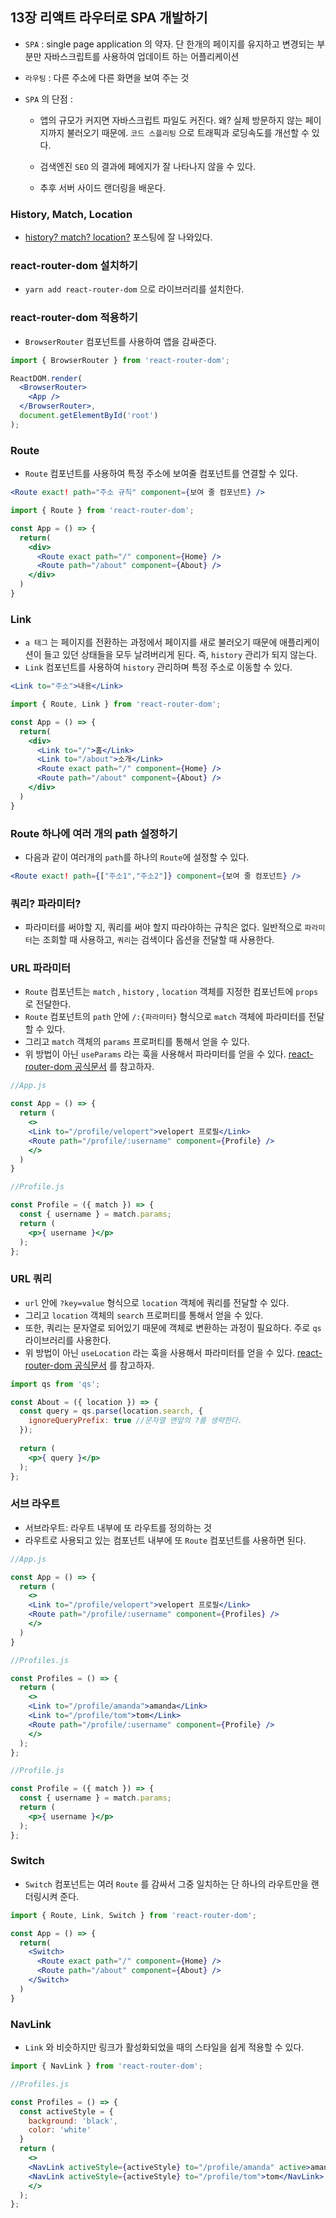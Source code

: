 ## 13장 리액트 라우터로 SPA 개발하기



- `SPA` : single page application 의 약자. 단 한개의 페이지를 유지하고 변경되는 부분만 자바스크립트를 사용하여 업데이트 하는 어플리케이션

- `라우팅` : 다른 주소에 다른 화면을 보여 주는 것

- `SPA` 의 단점 :

  - 앱의 규모가 커지면 자바스크립트 파일도 커진다. 왜? 실제 방문하지 않는 페이지까지 불러오기 때문에. `코드 스플리팅` 으로 트래픽과 로딩속도를 개선할 수 있다.

  - 검색엔진 `SEO` 의 결과에 페에지가 잘 나타나지 않을 수 있다.

  - 추후 서버 사이드 랜더링을 배운다.

    

### History, Match, Location

- [history? match? location?](https://gongbu-ing.tistory.com/45) 포스팅에 잘 나와있다.

  

### react-router-dom 설치하기

- `yarn add react-router-dom` 으로 라이브러리를 설치한다.



### react-router-dom 적용하기

- `BrowserRouter` 컴포넌트를 사용하여 앱을 감싸준다.

```jsx
import { BrowserRouter } from 'react-router-dom';

ReactDOM.render(
  <BrowserRouter>
    <App />
  </BrowserRouter>,
  document.getElementById('root')
);
```



### Route

- `Route` 컴포넌트를 사용하여 특정 주소에 보여줄 컴포넌트를 연결할 수 있다.

```jsx
<Route exact! path="주소 규칙" component={보여 줄 컴포넌트} />
```

```jsx
import { Route } from 'react-router-dom';

const App = () => {
  return(
    <div>
      <Route exact path="/" component={Home} />
      <Route path="/about" component={About} />
    </div>
  )
}
```



### Link

- `a 태그` 는 페이지를 전환하는 과정에서 페이지를 새로 불러오기 때문에 애플리케이션이 들고 있던 상태들을 모두 날려버리게 된다. 즉, `history` 관리가 되지 않는다.
- `Link` 컴포넌트를 사용하여  `history` 관리하며 특정 주소로 이동할 수 있다.

```jsx
<Link to="주소">내용</Link>
```

```jsx
import { Route, Link } from 'react-router-dom';

const App = () => {
  return(
    <div>
      <Link to="/">홈</Link>
      <Link to="/about">소개</Link>
      <Route exact path="/" component={Home} />
      <Route path="/about" component={About} />
    </div>
  )
}
```



### Route 하나에 여러 개의 path 설정하기

- 다음과 같이 여러개의 `path`를 하나의 `Route`에 설정할 수 있다.

```jsx
<Route exact! path={["주소1","주소2"]} component={보여 줄 컴포넌트} />
```



### 쿼리? 파라미터?

- 파라미터를 써야할 지, 쿼리를 써야 할지 따라야하는 규칙은 없다. 일반적으로 `파라미터`는 조회할 때 사용하고, `쿼리`는 검색이다 옵션을 전달할 때 사용한다.



### URL 파라미터

- `Route` 컴포넌트는 `match` , `history` , `location` 객체를 지정한 컴포넌트에 `props` 로 전달한다.
- `Route` 컴포넌트의 `path`  안에 `/:{파라미터}` 형식으로 `match` 객체에 파라미터를 전달할 수 있다.
- 그리고  `match` 객체의 `params` 프로퍼티를 통해서 얻을 수 있다.
- 위 방법이 아닌  `useParams` 라는 훅을 사용해서 파라미터를 얻을 수 있다. [react-router-dom 공식문서](https://reactrouter.com/web/guides/quick-start) 를 참고하자.

```jsx
//App.js

const App = () => {
  return (
    <>
    <Link to="/profile/velopert">velopert 프로필</Link>
    <Route path="/profile/:username" component={Profile} />
    </>
  )
}
```

```jsx
//Profile.js

const Profile = ({ match }) => {
  const { username } = match.params;
  return (
    <p>{ username }</p> 
  );
};
```



### URL 쿼리

- `url` 안에 `?key=value` 형식으로 `location` 객체에 쿼리를 전달할 수 있다.
- 그리고  `location` 객체의 `search` 프로퍼티를 통해서 얻을 수 있다.
- 또한, 쿼리는 문자열로 되어있기 때문에 객체로 변환하는 과정이 필요하다. 주로 `qs` 라이브러리를 사용한다.
- 위 방법이 아닌  `useLocation` 라는 훅을 사용해서 파라미터를 얻을 수 있다. [react-router-dom 공식문서](https://reactrouter.com/web/guides/quick-start) 를 참고하자.

```jsx
import qs from 'qs';

const About = ({ location }) => {
  const query = qs.parse(location.search, {
    ignoreQueryPrefix: true //문자열 맨앞의 ?를 생략한다.
  });
  
  return (
    <p>{ query }</p>
  );
};
```



### 서브 라우트

- 서브라우트: 라우트 내부에 또 라우트를 정의하는 것
- 라우트로 사용되고 있는 컴포넌트 내부에 또 `Route` 컴포넌트를 사용하면 된다.

```jsx
//App.js

const App = () => {
  return (
    <>
    <Link to="/profile/velopert">velopert 프로필</Link>
    <Route path="/profile/:username" component={Profiles} />
    </>
  )
}
```

```jsx
//Profiles.js

const Profiles = () => {
  return (
    <>
    <Link to="/profile/amanda">amanda</Link>
    <Link to="/profile/tom">tom</Link>
    <Route path="/profile/:username" component={Profile} />
    </>
  );
};
```

```jsx
//Profile.js

const Profile = ({ match }) => {
  const { username } = match.params;
  return (
    <p>{ username }</p> 
  );
};
```



### Switch

- `Switch` 컴포넌트는 여러 `Route` 를 감싸서 그중 일치하는 단 하나의 라우트만을 랜더링시켜 준다.

```jsx
import { Route, Link, Switch } from 'react-router-dom';

const App = () => {
  return(
    <Switch>
      <Route exact path="/" component={Home} />
      <Route path="/about" component={About} />
    </Switch>
  )
}
```



### NavLink

- `Link` 와 비슷하지만 링크가 활성화되었을 때의 스타일을 쉽게 적용할 수 있다.

```jsx
import { NavLink } from 'react-router-dom';

//Profiles.js

const Profiles = () => {
  const activeStyle = {
    background: 'black',
    color: 'white'
  }
  return (
    <>
    <NavLink activeStyle={activeStyle} to="/profile/amanda" active>amanda</NavLink>
    <NavLink activeStyle={activeStyle} to="/profile/tom">tom</NavLink>
    </>
  );
};
```

